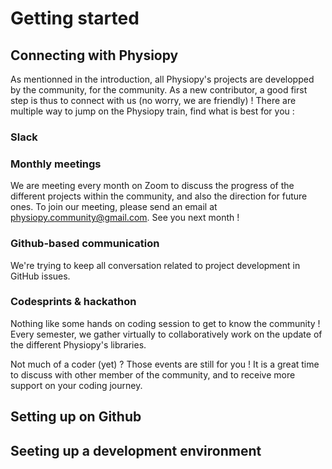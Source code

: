 # Getting started 

## Connecting with Physiopy

As mentionned in the introduction, all Physiopy's projects are developped by the community, for the community. As a new contributor, a good first step is thus to connect with us (no worry, we are friendly) ! There are multiple way to jump on the Physiopy train, find what is best for you : 

### Slack



### Monthly meetings

We are meeting every month on Zoom to discuss the progress of the different projects within the community, and also the direction for future ones. To join our meeting, please send an email at physiopy.community@gmail.com. See you next month !

### Github-based communication

We're trying to keep all conversation related to project development in GitHub issues.

### Codesprints & hackathon

Nothing like some hands on coding session to get to know the community ! Every semester, we gather virtually to collaboratively work on the update of the different Physiopy's libraries. 

Not much of a coder (yet) ? Those events are still for you ! It is a great time to discuss with other member of the community, and to receive more support on your coding journey.

## Setting up on Github



## Seeting up a development environment